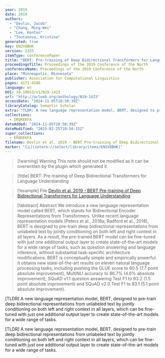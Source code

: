 ```yaml
---
year: 2019
date: 2019
authors:
  - "Devlin, Jacob"
  - "Chang, Ming-Wei"
  - "Lee, Kenton"
  - "Toutanova, Kristina"
generated: true
key: EN2V8BHK
version: 2255
itemType: conferencePaper
title: "BERT: Pre-training of Deep Bidirectional Transformers for Language Understanding"
proceedingsTitle: Proceedings of the 2019 Conference of the North
conferenceName: Proceedings of the 2019 Conference of the North
place: "Minneapolis, Minnesota"
publisher: Association for Computational Linguistics
pages: 4171-4186
language: en
DOI: 10.18653/v1/N19-1423
url: "http://aclweb.org/anthology/N19-1423"
accessDate: "2024-11-05T10:50:39Z"
libraryCatalog: Semantic Scholar
extra: "TLDR: A new language representation model, BERT, designed to pre-train deep bidirectional representations from unlabeled text by jointly conditioning on both left and right context in all layers, which can be fine-tuned with just one additional output layer to create state-of-the-art models for a wide range of tasks."
collections:
  - ERQKEKFA
dateAdded: "2024-11-05T10:50:39Z"
dateModified: "2025-02-25T10:50:15Z"
super_collections:
  - ERQKEKFA
filename: Devlin et al. 2019 - BERT Pre-training of Deep Bidirectional Transformers for Language Understanding
marker: "[🇿](zotero://select/library/items/EN2V8BHK)"
---
```


>[!warning] Warning
> This note should not be modified as it can be overwritten by the plugin which generated it

> [!title] BERT: Pre-training of Deep Bidirectional Transformers for Language Understanding

> [!example] File
> [Devlin et al. 2019 - BERT Pre-training of Deep Bidirectional Transformers for Language Understanding](Devlin%20et%20al.%202019%20-%20BERT%20Pre-training%20of%20Deep%20Bidirectional%20Transformers%20for%20Language%20Understanding.pdf)

> [!abstract] Abstract
> We introduce a new language representation model called BERT, which stands for Bidirectional Encoder Representations from Transformers. Unlike recent language representation models (Peters et al., 2018a; Radford et al., 2018), BERT is designed to pre-train deep bidirectional representations from unlabeled text by jointly conditioning on both left and right context in all layers. As a result, the pre-trained BERT model can be fine-tuned with just one additional output layer to create state-of-the-art models for a wide range of tasks, such as question answering and language inference, without substantial task-specific architecture modifications. BERT is conceptually simple and empirically powerful. It obtains new state-of-the-art results on eleven natural language processing tasks, including pushing the GLUE score to 80.5 (7.7 point absolute improvement), MultiNLI accuracy to 86.7% (4.6% absolute improvement), SQuAD v1.1 question answering Test F1 to 93.2 (1.5 point absolute improvement) and SQuAD v2.0 Test F1 to 83.1 (5.1 point absolute improvement).

[TLDR] A new language representation model, BERT, designed to pre-train deep bidirectional representations from unlabeled text by jointly conditioning on both left and right context in all layers, which can be fine-tuned with just one additional output layer to create state-of-the-art models for a wide range of tasks.

[TLDR] A new language representation model, BERT, designed to pre-train deep bidirectional representations from unlabeled text by jointly conditioning on both left and right context in all layers, which can be fine-tuned with just one additional output layer to create state-of-the-art models for a wide range of tasks.

